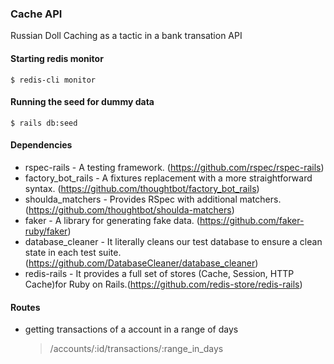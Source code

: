 ### Cache API
Russian Doll Caching as a tactic in a bank transation API

#### Starting redis monitor
    $ redis-cli monitor


#### Running the seed for dummy data
    $ rails db:seed

#### Dependencies

* rspec-rails - A testing framework. (https://github.com/rspec/rspec-rails)
* factory_bot_rails - A fixtures replacement with a more straightforward syntax. (https://github.com/thoughtbot/factory_bot_rails)
* shoulda_matchers - Provides RSpec with additional matchers. (https://github.com/thoughtbot/shoulda-matchers)
* faker - A library for generating fake data. (https://github.com/faker-ruby/faker)
* database_cleaner - It literally cleans our test database to ensure a clean state in each test suite. (https://github.com/DatabaseCleaner/database_cleaner)
* redis-rails - It provides a full set of stores (Cache, Session, HTTP Cache)for Ruby on Rails.(https://github.com/redis-store/redis-rails)

#### Routes

* getting transactions of a account in a range of days

    > /accounts/:id/transactions/:range_in_days